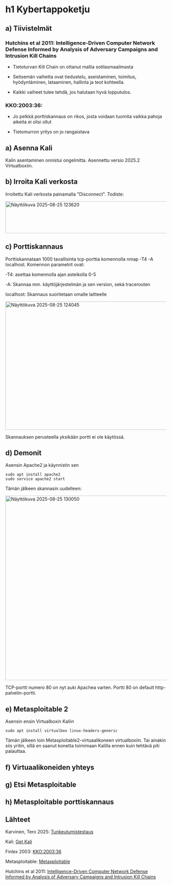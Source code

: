 # h1 Kybertappoketju

## a) Tiivistelmät

### Hutchins et al 2011: Intelligence-Driven Computer Network Defense Informed by Analysis of Adversary Campaigns and Intrusion Kill Chains

- Tietoturvan Kill Chain on ottanut mallia sotilasmaailmasta

- Seitsemän vaihetta ovat tiedustelu, aseistaminen, toimitus, hyödyntäminen, lataaminen, hallinta ja teot kohteella.

- Kaikki vaiheet tulee tehdä, jos halutaan hyvä lopputulos.

### KKO:2003:36:

- Jo pelkkä porttiskannaus on rikos, josta voidaan tuomita vaikka pahoja aikeita ei olisi ollut

- Tietomurron yritys on jo rangaistava

## a) Asenna Kali

Kalin asentaminen onnistui ongelmitta. Asennettu versio 2025.2 Virtualboxiin.

## b) Irroita Kali verkosta

Irroitettu Kali verkosta painamalla "Disconnect". Todiste:

<img width="537" height="100" alt="Näyttökuva 2025-08-25 123620" src="https://github.com/user-attachments/assets/1937ffcb-65d8-4746-979c-4641e1a9b9c4" />

## c) Porttiskannaus

Porttiskannataan 1000 tavallisinta tcp-porttia komennolla nmap -T4 -A localhost. Komennon parametrit ovat:

-T4: asettaa komennolla ajan asteikolla 0-5

-A: Skannaa mm. käyttöjärjestelmän ja sen version, sekä tracerouten

localhost: Skannaus suoritetaan omalle laitteelle

<img width="972" height="401" alt="Näyttökuva 2025-08-25 124045" src="https://github.com/user-attachments/assets/fc7fd911-e1f2-41aa-b02d-70ce492faad7" />

Skannauksen perusteella yksikään portti ei ole käytössä.

## d) Demonit

Asensin Apache2 ja käynnistin sen

    sudo apt install apache2
    sudo service apache2 start

Tämän jälkeen skannasin uudelleen:

<img width="942" height="577" alt="Näyttökuva 2025-08-25 130050" src="https://github.com/user-attachments/assets/eea81874-7ce8-43ad-8d95-b3845cafc7c0" />

TCP-portti numero 80 on nyt auki Apachea varten. Portti 80 on default http-palvelin-portti.

## e) Metasploitable 2

Asensin ensin Virtualboxin Kaliin

    sudo apt install virtualbox linux-headers-generic

Tämän jälkeen loin Metasploitable2-virtuaalikoneen virtualboxiin. Tai ainakin siis yritin, sillä en saanut konetta toimimaan Kalilla ennen kuin tehtävä piti palauttaa. 

## f) Virtuaalikoneiden yhteys

## g) Etsi Metasploitable

## h) Metasploitable porttiskannaus

## Lähteet

Karvinen, Tero 2025: [Tunkeutumistestaus](https://terokarvinen.com/tunkeutumistestaus/#h1-kybertappoketju)

Kali: [Get Kali](https://www.kali.org/get-kali/#kali-platforms)

Finlex 2003: [KKO:2003:36](https://finlex.fi/fi/oikeuskaytanto/korkein-oikeus/ennakkopaatokset/2003/36)

Metasploitable: [Metasploitable](https://sourceforge.net/projects/metasploitable/)

Hutchins et al 2011: [Intelligence-Driven Computer Network Defense Informed by Analysis of Adversary Campaigns and Intrusion Kill Chains](https://lockheedmartin.com/content/dam/lockheed-martin/rms/documents/cyber/LM-White-Paper-Intel-Driven-Defense.pdf)
